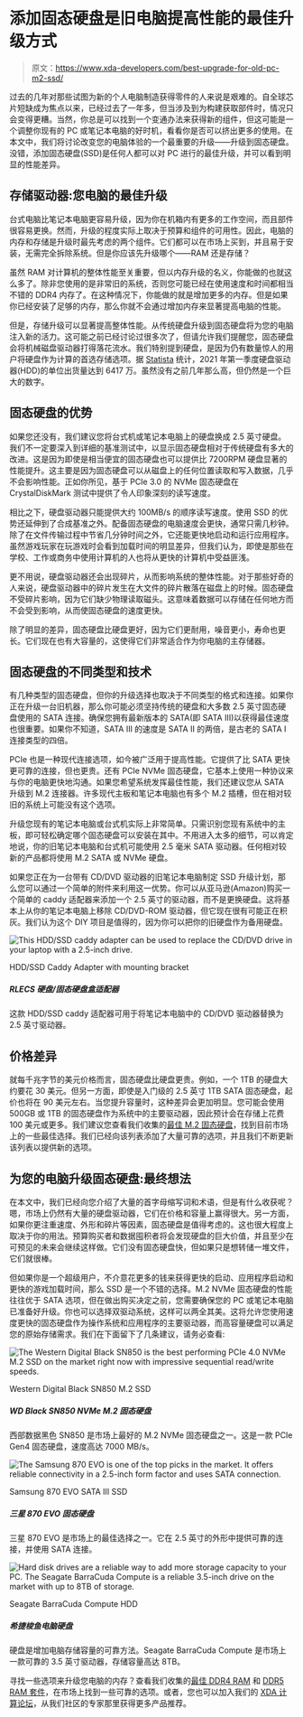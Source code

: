 # 添加固态硬盘是旧电脑提高性能的最佳升级方式

> 原文：<https://www.xda-developers.com/best-upgrade-for-old-pc-m2-ssd/>

过去的几年对那些试图为新的个人电脑制造获得零件的人来说是艰难的。自全球芯片短缺成为焦点以来，已经过去了一年多，但当涉及到为构建获取部件时，情况只会变得更糟。当然，你总是可以找到一个变通办法来获得新的组件，但这可能是一个调整你现有的 PC 或笔记本电脑的好时机，看看你是否可以挤出更多的使用。在本文中，我们将讨论改变您的电脑体验的一个最重要的升级——升级到固态硬盘。没错，添加固态硬盘(SSD)是任何人都可以对 PC 进行的最佳升级，并可以看到明显的性能差异。

## 存储驱动器:您电脑的最佳升级

台式电脑比笔记本电脑更容易升级，因为你在机箱内有更多的工作空间，而且部件很容易更换。然而，升级的程度实际上取决于预算和组件的可用性。因此，电脑的内存和存储是升级时最先考虑的两个组件。它们都可以在市场上买到，并且易于安装，无需完全拆除系统。但是你应该先升级哪个——RAM 还是存储？

虽然 RAM 对计算机的整体性能至关重要，但以内存升级的名义，你能做的也就这么多了。除非您使用的是非常旧的系统，否则您可能已经在使用速度和时间都相当不错的 DDR4 内存了。在这种情况下，你能做的就是增加更多的内存。但是如果你已经安装了足够的内存，那么你就不会通过增加内存来显著提高电脑的性能。

但是，存储升级可以显著提高整体性能。从传统硬盘升级到固态硬盘将为您的电脑注入新的活力。这可能之前已经讨论过很多次了，但请允许我们提醒您，固态硬盘会将机械磁盘驱动器打得落花流水。我们特别提到硬盘，是因为仍有数量惊人的用户将硬盘作为计算的首选存储选项。据 [Statista](https://www.statista.com/statistics/275336/global-shipment-figures-for-hard-disk-drives-from-4th-quarter-2010/) 统计，2021 年第一季度硬盘驱动器(HDD)的单位出货量达到 6417 万。虽然没有之前几年那么高，但仍然是一个巨大的数字。

## 固态硬盘的优势

如果您还没有，我们建议您将台式机或笔记本电脑上的硬盘换成 2.5 英寸硬盘。我们不一定要深入到详细的基准测试中，以显示固态硬盘相对于传统硬盘有多大的改进。这是因为即使是相当便宜的固态硬盘也可以提供比 7200RPM 硬盘显著的性能提升。这主要是因为固态硬盘可以从磁盘上的任何位置读取和写入数据，几乎不会影响性能。正如你所见，基于 PCIe 3.0 的 NVMe 固态硬盘在 CrystalDiskMark 测试中提供了令人印象深刻的读写速度。

相比之下，硬盘驱动器只能提供大约 100MB/s 的顺序读写速度。使用 SSD 的优势还延伸到了合成基准之外。配备固态硬盘的电脑速度会更快，通常只需几秒钟。除了在文件传输过程中节省几分钟时间之外，它还能更快地启动和运行应用程序。虽然游戏玩家在玩游戏时会看到加载时间的明显差异，但我们认为，即使是那些在学校、工作或商务中使用计算机的人也将从更快的计算机中受益匪浅。

更不用说，硬盘驱动器还会出现碎片，从而影响系统的整体性能。对于那些好奇的人来说，硬盘驱动器中的碎片发生在大文件的碎片散落在磁盘上的时候。固态硬盘不受碎片影响，因为它们缺少物理读取磁头。这意味着数据可以存储在任何地方而不会受到影响，从而使固态硬盘的速度更快。

除了明显的差异，固态硬盘比硬盘更好，因为它们更耐用，噪音更小，寿命也更长。它们现在也有大容量的，这使得它们非常适合作为你电脑的主存储器。

## 固态硬盘的不同类型和技术

有几种类型的固态硬盘，但你的升级选择也取决于不同类型的格式和连接。如果你正在升级一台旧机器，那么你可能必须坚持传统的硬盘和大多数 2.5 英寸固态硬盘使用的 SATA 连接。确保您拥有最新版本的 SATA(即 SATA III)以获得最佳速度也很重要。如果你不知道，SATA III 的速度是 SATA II 的两倍，是古老的 SATA I 连接类型的四倍。

PCIe 也是一种现代连接选项，如今被广泛用于提高性能。它提供了比 SATA 更快更可靠的连接，但也更贵。还有 PCIe NVMe 固态硬盘，它基本上使用一种协议来与你的电脑更快地沟通。如果您希望系统发挥最佳性能，我们还建议您从 SATA 升级到 M.2 连接器。许多现代主板和笔记本电脑也有多个 M.2 插槽，但在相对较旧的系统上可能没有这个选项。

升级您现有的笔记本电脑或台式机实际上非常简单。只需识别您现有系统中的主板，即可轻松确定哪个固态硬盘可以安装在其中。不用进入太多的细节，可以肯定地说，你的旧笔记本电脑和台式机可能使用 2.5 毫米 SATA 驱动器。任何相对较新的产品都将使用 M.2 SATA 或 NVMe 硬盘。

如果您正在为一台带有 CD/DVD 驱动器的旧笔记本电脑制定 SSD 升级计划，那么您可以通过一个简单的附件来利用这一优势。你可以从亚马逊(Amazon)购买一个简单的 caddy 适配器来添加一个 2.5 英寸的驱动器，而不是更换硬盘。这将基本上从你的笔记本电脑上移除 CD/DVD-ROM 驱动器，但它现在很有可能正在积灰。我们认为这个 DIY 项目是值得的，因为你可以把你的旧硬盘作为备用硬盘。

 <picture>![This HDD/SSD caddy adapter can be used to replace the CD/DVD drive in your laptop with a 2.5-inch drive.](img/3c7a934e84be64aa13752ba4bce3d059.png)</picture> 

HDD/SSD Caddy Adapter with mounting bracket

##### RLECS 硬盘/固态硬盘盒适配器

这款 HDD/SSD caddy 适配器可用于将笔记本电脑中的 CD/DVD 驱动器替换为 2.5 英寸驱动器。

## 价格差异

就每千兆字节的美元价格而言，固态硬盘比硬盘更贵。例如，一个 1TB 的硬盘大约要花 30 美元。但另一方面，即使是入门级的 2.5 英寸 1TB SATA 固态硬盘，起价也将在 90 美元左右。当您提升容量时，这种差异会更加明显。您可能会使用 500GB 或 1TB 的固态硬盘作为系统中的主要驱动器，因此预计会在存储上花费 100 美元或更多。我们建议您查看我们收集的[最佳 M.2 固态硬盘](https://www.xda-developers.com/best-m-2-ssd/)，找到目前市场上的一些最佳选择。我们已经向该列表添加了大量可靠的选项，并且我们不断更新该列表以提供新的选项。

## 为您的电脑升级固态硬盘:最终想法

在本文中，我们已经向您介绍了大量的首字母缩写词和术语，但是有什么收获呢？嗯，市场上仍然有大量的硬盘驱动器，它们在价格和容量上赢得很大。另一方面，如果你更注重速度、外形和碎片等因素，固态硬盘是值得考虑的。这也很大程度上取决于你的用法。预算购买者和数据囤积者将会发现硬盘的巨大价值，并且至少在可预见的未来会继续这样做。它们没有固态硬盘快，但如果只是想转储一堆文件，它们就很棒。

但如果你是一个超级用户，不介意花更多的钱来获得更快的启动、应用程序启动和更快的游戏加载时间，那么 SSD 是一个不错的选择。M.2 NVMe 固态硬盘的性能往往优于 SATA 选项，但在做出购买决定之前，您需要确保您的 PC 或笔记本电脑已准备好升级。你也可以选择双驱动系统，这样可以两全其美。这将允许您使用速度更快的固态硬盘作为操作系统和应用程序的主要驱动器，而高容量硬盘可以满足您的原始存储需求。我们在下面留下了几条建议，请务必查看:

 <picture>![The Western Digital Black SN850 is the best performing PCIe 4.0 NVMe M.2 SSD on the market right now with impressive sequential read/write speeds.](img/d97269a70163f83f0d7c451d8aaea684.png)</picture> 

Western Digital Black SN850 M.2 SSD

##### WD Black SN850 NVMe M.2 固态硬盘

西部数据黑色 SN850 是市场上最好的 M.2 NVMe 固态硬盘之一。这是一款 PCIe Gen4 固态硬盘，速度高达 7000 MB/s。

 <picture>![The Samsung 870 EVO is one of the top picks in the market. It offers reliable connectivity in a 2.5-inch form factor and uses SATA connection.](img/ef590f1adc963501af589703266c05db.png)</picture> 

Samsung 870 EVO SATA III SSD

##### 三星 870 EVO 固态硬盘

三星 870 EVO 是市场上的最佳选择之一。它在 2.5 英寸的外形中提供可靠的连接，并使用 SATA 连接。

 <picture>![Hard disk drives are a reliable way to add more storage capacity to your PC. The Seagate BarraCuda Compute is a reliable 3.5-inch drive on the market with up to 8TB of storage. ](img/0ddbbad1b553bd65874a7dee7972ef89.png)</picture> 

Seagate BarraCuda Compute HDD

##### 希捷梭鱼电脑硬盘

硬盘是增加电脑存储容量的可靠方法。Seagate BarraCuda Compute 是市场上一款可靠的 3.5 英寸驱动器，存储容量高达 8TB。

寻找一些选项来升级您电脑的内存？查看我们收集的[最佳 DDR4 RAM](https://www.xda-developers.com/best-ddr4-ram/) 和 [DDR5 RAM 套件](https://www.xda-developers.com/best-ddr5-ram/)，在市场上找到一些可靠的选项。或者，您也可以加入我们的 [XDA 计算论坛](https://forum.xda-developers.com/c/xda-computing.12289/)，从我们社区的专家那里获得更多产品推荐。
